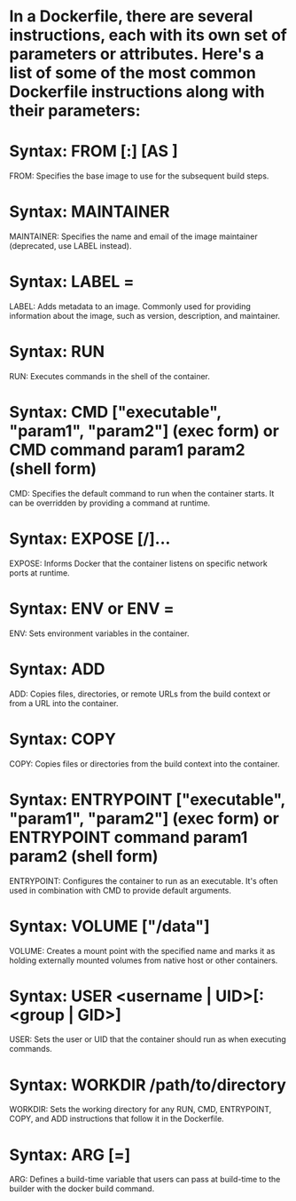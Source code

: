 # In a Dockerfile, there are several instructions, each with its own set of parameters or attributes. Here's a list of some of the most common Dockerfile instructions along with their parameters:

# Syntax: FROM <image>[:<tag>] [AS <name>]

FROM: Specifies the base image to use for the subsequent build steps.

# Syntax: MAINTAINER <name>
MAINTAINER: Specifies the name and email of the image maintainer (deprecated, use LABEL instead).

# Syntax: LABEL <key>=<value>
LABEL: Adds metadata to an image. Commonly used for providing information about the image, such as version, description, and maintainer.

# Syntax: RUN <command>
RUN: Executes commands in the shell of the container.

# Syntax: CMD ["executable", "param1", "param2"] (exec form) or CMD command param1 param2 (shell form)
CMD: Specifies the default command to run when the container starts. It can be overridden by providing a command at runtime.

# Syntax: EXPOSE <port> [<port>/<protocol>]...
EXPOSE: Informs Docker that the container listens on specific network ports at runtime.

# Syntax: ENV <key> <value> or ENV <key>=<value>
ENV: Sets environment variables in the container.

# Syntax: ADD <src> <dest>
ADD: Copies files, directories, or remote URLs from the build context or from a URL into the container.

# Syntax: COPY <src> <dest>
COPY: Copies files or directories from the build context into the container.

# Syntax: ENTRYPOINT ["executable", "param1", "param2"] (exec form) or ENTRYPOINT command param1 param2 (shell form)
ENTRYPOINT: Configures the container to run as an executable. It's often used in combination with CMD to provide default arguments.

# Syntax: VOLUME ["/data"]
VOLUME: Creates a mount point with the specified name and marks it as holding externally mounted volumes from native host or other containers.

# Syntax: USER <username | UID>[:<group | GID>]
USER: Sets the user or UID that the container should run as when executing commands.

# Syntax: WORKDIR /path/to/directory
WORKDIR: Sets the working directory for any RUN, CMD, ENTRYPOINT, COPY, and ADD instructions that follow it in the Dockerfile.

# Syntax: ARG <name>[=<default value>]
ARG: Defines a build-time variable that users can pass at build-time to the builder with the docker build command.

